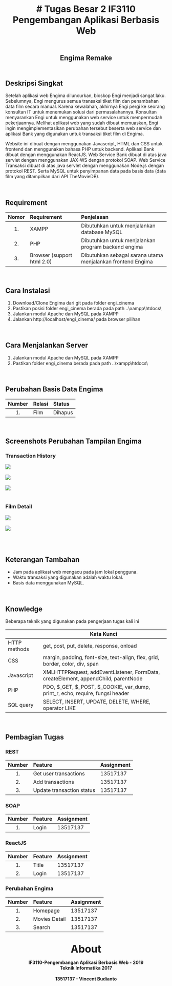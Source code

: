 <h1 align="center">
    <b>
        <br>
        #  Tugas Besar 2 IF3110 Pengembangan Aplikasi Berbasis Web
        <br>
    </b>
</h1>

<h2 align="center">
    <b>
        <br>
        Engima Remake
        <br>
        <br>
    </b>
</h2>

## Deskripsi Singkat

Setelah aplikasi web Engima diluncurkan, bioskop Engi menjadi sangat laku. Sebelumnya, Engi mengurus semua transaksi tiket film dan penambahan data film secara manual. Karena kewalahan, akhirnya Engi pergi ke seorang konsultan IT untuk menemukan solusi dari permasalahannya. Konsultan menyarankan Engi untuk menggunakan web service untuk mempermudah pekerjaannya. Melihat aplikasi web yang sudah dibuat memuaskan, Engi ingin mengimplementasikan perubahan tersebut beserta web service dan aplikasi Bank yang digunakan untuk transaksi tiket film di Engima.

Website ini dibuat dengan menggunakan Javascript, HTML dan CSS untuk frontend dan menggunakan bahasa PHP untuk backend. Aplikasi Bank dibuat dengan menggunakan ReactJS. Web Service Bank dibuat di atas java servlet dengan menggunakan JAX-WS dengan protokol SOAP. Web Service Transaksi dibuat di atas java servlet dengan menggunakan Node.js dengan protokol REST. Serta MySQL untuk penyimpanan data pada basis data (data film yang ditampilkan dari API TheMovieDB).

<br>

## Requirement
| Nomor | Requirement                | Penjelasan                                                   |
|:-----:|:---------------------------|:-------------------------------------------------------------|
| 1.    | XAMPP                      | Dibutuhkan untuk menjalankan database MySQL                  |
| 2.    | PHP                        | Dibutuhkan untuk menjalankan program backend engima          |
| 3.    | Browser (support html 2.0) | Dibutuhkan sebagai sarana utama menjalankan frontend Engima  |

<br>

## Cara Instalasi
1. Download/Clone Engima dari git pada folder engi_cinema
2. Pastikan posisi folder engi_cinema berada pada path ..\xampp\htdocs\
3. Jalankan modul Apache dan MySQL pada XAMPP
4. Jalankan http://localhost/engi_cinema/ pada browser pilihan

<br>

## Cara Menjalankan Server
1. Jalankan modul Apache dan MySQL pada XAMPP
2. Pastikan folder engi_cinema berada pada path ..\xampp\htdocs\

<br>

## Perubahan Basis Data Engima

| Number | Relasi | Status     |
|:------:|:-------|:-----------|
| 1.     | Film   | Dihapus    |

<br>

## Screenshots Perubahan Tampilan Engima

### Transaction History

![](screenshots/)
<br>
<br>
![](screenshots/)
<br>
<br>
![](screenshots/)
<br>
<br>

### Film Detail
![](screenshots/)
<br>
<br>
![](screenshots/)
<br>
<br>

<br>

## Keterangan Tambahan

* Jam pada aplikasi web mengacu pada jam lokal pengguna.
* Waktu transaksi yang digunakan adalah waktu lokal.
* Basis data menggunakan MySQL.

<br>

## Knowledge

Beberapa teknik yang digunakan pada pengerjaan tugas kali ini

|              | Kata Kunci                                                                           |
| ------------ | ------------------------------------------------------------------------------------ |
| HTTP methods | get, post, put, delete, response, onload                                             |
| CSS          | margin, padding, font-size, text-align, flex, grid, border, color, div, span         |
| Javascript   | XMLHTTPRequest, addEventListener, FormData, createElement, appendChild, parentNode   |
| PHP          | PDO, $_GET, $_POST, $_COOKIE, var_dump, print_r, echo, require, fungsi header        |
| SQL query    | SELECT, INSERT, UPDATE, DELETE, WHERE, operator LIKE                                 |

<br>

## Pembagian Tugas

### REST
| Number | Feature                      | Assignment         |
|:------:|:-----------------------------|:-------------------|
| 1.     | Get user transactions        | 13517137           |
| 2.     | Add transactions             | 13517137           |
| 3.     | Update transaction status    | 13517137           |

### SOAP
| Number | Feature                      | Assignment         |
|:------:|:-----------------------------|:-------------------|
| 1.     | Login                        | 13517137           |

### ReactJS
| Number | Feature                      | Assignment         |
|:------:|:-----------------------------|:-------------------|
| 1.     | Title                        | 13517137           |
| 2.     | Login                        | 13517137           |

### Perubahan Engima
| Number | Feature                      | Assignment         |
|:------:|:-----------------------------|:-------------------|
| 1.     | Homepage                     | 13517137           |
| 2.     | Movies Detail                | 13517137           |
| 3.     | Search                       | 13517137           |

<p align="center">
    <b>
        <br>
        <font size="6">
            About
        </font>
    </b>
</p>

<p align="center">
    <b>
        IF3110-Pengembangan Aplikasi Berbasis Web - 2019
        <br>
        Teknik Informatika 2017
        <br>
        <br>
        13517137 - Vincent Budianto
    </b>
</p>